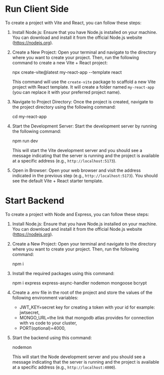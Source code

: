 <!-- Make sure to include a README file detailing your thought process and explaining how to run the project locally. -->

# Run Client Side

To create a project with Vite and React, you can follow these steps:

1. Install Node.js: Ensure that you have Node.js installed on your machine. You can download and install it from the official Node.js website (https://nodejs.org).

2. Create a New Project: Open your terminal and navigate to the directory where you want to create your project. Then, run the following command to create a new Vite + React project:

   npx create-vite@latest my-react-app --template react

   This command will use the `create-vite` package to scaffold a new Vite project with React template. It will create a folder named `my-react-app` (you can replace it with your preferred project name).

3. Navigate to Project Directory: Once the project is created, navigate to the project directory using the following command:

   cd my-react-app

4. Start the Development Server: Start the development server by running the following command:

   npm run dev

   This will start the Vite development server and you should see a message indicating that the server is running and the project is available at a specific address (e.g., `http://localhost:5173`).

5. Open in Browser: Open your web browser and visit the address indicated in the previous step (e.g., `http://localhost:5173`). You should see the default Vite + React starter template.

# Start Backend

To create a project with Node and Express, you can follow these steps:

1. Install Node.js: Ensure that you have Node.js installed on your machine. You can download and install it from the official Node.js website (https://nodejs.org).

2. Create a New Project: Open your terminal and navigate to the directory where you want to create your project. Then, run the following command:

   npm i

3. Install the required packages using this command:

   npm i express express-async-handler nodemon mongoose bcrypt

4. Create a .env file in the root of the project and store the values of the following environment variables: 

   - JWT_KEY=secret key for creating a token with your id for example: jwtsecret,
   - MONGO_URL=the link that mongodb atlas provides for connection with vs code to your cluster,
   - PORT(optional)=4000,

5. Start the backend using this command:

   nodemon

   This will start the Node development server and you should see a message indicating that the server is running and the project is available at a specific address (e.g., `http://localhost:4000`).
